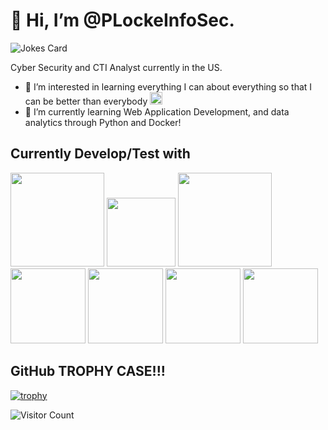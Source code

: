 <h1>👋 Hi, I’m @PLockeInfoSec.</h1>

![Jokes Card](https://readme-jokes.vercel.app/api) 

Cyber Security and CTI Analyst currently in the US. <a target="_blank" rel="noopener noreferrer nofollow" href="https://imgs.search.brave.com/CCsk4B-ijTz2PGPuuu5qG0msF4V56fNcP0eAx-8RS1A/rs:fit:500:0:0/g:ce/aHR0cHM6Ly9mbGFn/c3dlYi5jb20vRmxh/Z19FbW9qaS9Vbml0/ZWRfU3RhdGVzXyhV/U0EpX0ZsYWdfRW1v/amkucG5n"><img src="https://imgs.search.brave.com/CCsk4B-ijTz2PGPuuu5qG0msF4V56fNcP0eAx-8RS1A/rs:fit:500:0:0/g:ce/aHR0cHM6Ly9mbGFn/c3dlYi5jb20vRmxh/Z19FbW9qaS9Vbml0/ZWRfU3RhdGVzXyhV/U0EpX0ZsYWdfRW1v/amkucG5n" width="13" data-canonical-src="https://cdn-icons-png.flaticon.com/512/197/197560.png" style="max-width: 100%;"></a>

- 👀 I’m interested in learning everything I can about everything so that I can be better than everybody <a target="_blank" rel="noopener noreferrer nofollow" href="https://img.icons8.com/?size=100&id=kuU7I7uPlHfo&format=png&color=000000"><img src="https://img.icons8.com/?size=100&id=kuU7I7uPlHfo&format=png&color=000000" width="20" style="max-width: 100%;"></a>
- 🌱 I’m currently learning Web Application Development, and data analytics through Python and Docker!

<h2>Currently Develop/Test with</h2>
<a target="_blank" rel="noopener noreferrer nofollow" href="https://camo.githubusercontent.com/6cb5d58cd80680cae16dfdaf3bf18f5e291f6c1489cf43462476cf1589efd204/68747470733a2f2f696d672e736869656c64732e696f2f62616467652f2d446f636b65722d3436613266313f7374796c653d666c61742d737175617265266c6f676f3d646f636b6572266c6f676f436f6c6f723d7768697465"><img src="https://camo.githubusercontent.com/6cb5d58cd80680cae16dfdaf3bf18f5e291f6c1489cf43462476cf1589efd204/68747470733a2f2f696d672e736869656c64732e696f2f62616467652f2d446f636b65722d3436613266313f7374796c653d666c61742d737175617265266c6f676f3d646f636b6572266c6f676f436f6c6f723d7768697465" width="150" style="max-width: 100%;"></a>
<a target="_blank" rel="noopener noreferrer nofollow" href="https://camo.githubusercontent.com/3d4a55e7d45198177f13f9f10c536edd2970c43d753759585e3391d04677e56d/68747470733a2f2f696d672e736869656c64732e696f2f62616467652f2d4769742d4630353033323f7374796c653d666c61742d737175617265266c6f676f3d676974266c6f676f436f6c6f723d7768697465"><img src="https://camo.githubusercontent.com/3d4a55e7d45198177f13f9f10c536edd2970c43d753759585e3391d04677e56d/68747470733a2f2f696d672e736869656c64732e696f2f62616467652f2d4769742d4630353033323f7374796c653d666c61742d737175617265266c6f676f3d676974266c6f676f436f6c6f723d7768697465" width="110" style="max-width: 100%;"></a>
<a target="_blank" rel="noopener noreferrer nofollow" href="https://camo.githubusercontent.com/6010a85175edf5787bba645d2bdad7ec26f41aafce3f5a59569352de55deed74/68747470733a2f2f696d672e736869656c64732e696f2f62616467652f2d48544d4c352d4533344632363f7374796c653d666c61742d737175617265266c6f676f3d68746d6c35266c6f676f436f6c6f723d7768697465"><img src="https://camo.githubusercontent.com/6010a85175edf5787bba645d2bdad7ec26f41aafce3f5a59569352de55deed74/68747470733a2f2f696d672e736869656c64732e696f2f62616467652f2d48544d4c352d4533344632363f7374796c653d666c61742d737175617265266c6f676f3d68746d6c35266c6f676f436f6c6f723d7768697465" width="150" style="max-width: 100%;"></a>
<a target="_blank" rel="noopener noreferrer nofollow" href="https://img.icons8.com/?size=100&id=3BTBsJs5myRy&format=png&color=000000"><img src="https://img.icons8.com/?size=100&id=3BTBsJs5myRy&format=png&color=000000" width="120" style="max-width: 100%;"></a>
<a target="_blank" rel="noopener noreferrer nofollow" href="https://img.icons8.com/?size=100&id=hGdCwhSHUe6L&format=png&color=000000"><img src="https://img.icons8.com/?size=100&id=hGdCwhSHUe6L&format=png&color=000000" width="120" style="max-width: 100%;"></a>
<a target="_blank" rel="noopener noreferrer nofollow" href="https://img.icons8.com/?size=100&id=4QbG49Iqx1gQ&format=png&color=000000"><img src="https://img.icons8.com/?size=100&id=4QbG49Iqx1gQ&format=png&color=000000" width="120" style="max-width: 100%;"></a>
<a target="_blank" rel="noopener noreferrer nofollow" href="https://img.icons8.com/?size=100&id=13443&format=png&color=000000"><img src="https://img.icons8.com/?size=100&id=13443&format=png&color=000000" width="120" style="max-width: 100%;"></a>

<h2>GitHub TROPHY CASE!!!</h2>

[![trophy](https://github-profile-trophy.vercel.app/?username=PLockeInfoSec&row=3&column=6&theme=onedark)](https://github.com/ryo-ma/github-profile-trophy)

<!---
PLockeInfoSec/PLockeInfoSec is a ✨ special ✨ repository because its `README.md` (this file) appears on your GitHub profile.
You can click the Preview link to take a look at your changes.
--->
![Visitor Count](https://profile-counter.glitch.me/PLockeInfoSec/count.svg)
